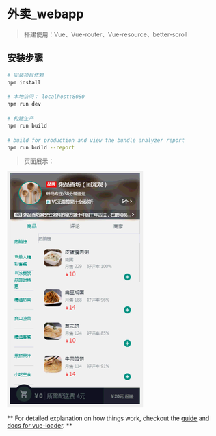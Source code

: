 # 外卖_webapp

> 搭建使用：Vue、Vue-router、Vue-resource、better-scroll

## 安装步骤

``` bash
# 安装项目依赖
npm install

# 本地访问： localhost:8080
npm run dev

# 构建生产
npm run build

# build for production and view the bundle analyzer report
npm run build --report
```

> 页面展示：

![vue页面][vue]

[vue]: <./md_01.gif> "vue构建的页面"

** For detailed explanation on how things work, checkout the [guide](http://vuejs-templates.github.io/webpack/) and [docs for vue-loader](http://vuejs.github.io/vue-loader). **
